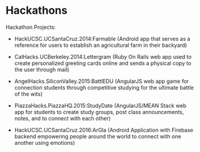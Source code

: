 # Hackathons
Hackathon Projects:
- HackUCSC.UCSantaCruz.2014:Farmable (Android app that serves as a reference for users to establish an agricultural farm in their backyard)

- CalHacks.UCBerkeley.2014:Lettergram (Ruby On Rails web app used to create personalized greeting cards online and sends a physical copy to the user through mail)

- AngelHacks.SiliconValley.2015:BattlEDU (AngularJS web app game for connection students through competitive studying for the ultimate battle of the wits)

- PiazzaHacks.PiazzaHQ.2015:StudyDate (AngularJS/MEAN Stack web app for students to create study groups, post class announcements, notes, and to connect with each other)

- HackUCSC.UCSantaCruz.2016:ArGla (Android Application with Firebase backend empowering people around the world to connect with one another using emotions)